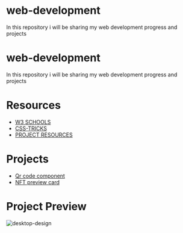 # web-development
In this repository i will be sharing my web development progress and projects
# web-development

In this repository i will be sharing my web development progress and projects

# Resources  
- [W3 SCHOOLS](https://www.w3schools.com/)  
- [CSS-TRICKS](https://css-tricks.com/)  
- [PROJECT RESOURCES](frontendmentor.io)

# Projects
- [Qr code component](https://github.com/metatony/web-development/tree/master/project%201)
- [NFT preview card]()

# Project Preview
![desktop-design](https://user-images.githubusercontent.com/98693285/219518858-5742dbd5-840a-4063-845b-13351cb01bbc.jpg)
